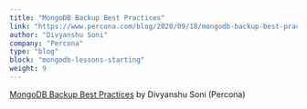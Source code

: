 ```yaml
---
title: "MongoDB Backup Best Practices"
link: "https://www.percona.com/blog/2020/09/18/mongodb-backup-best-practices/"
author: "Divyanshu Soni"
company: "Percona"
type: "blog"
block: "mongodb-lessons-starting"
weight: 9
---
```


[MongoDB Backup Best Practices](https://www.percona.com/blog/2020/09/18/mongodb-backup-best-practices/) by Divyanshu Soni (Percona)
